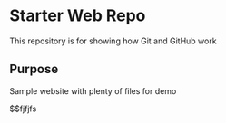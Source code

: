 # Starter Web Repo

This repository is for showing how Git and GitHub work

## Purpose

Sample website with plenty of files for demo

$$fjfjfs

